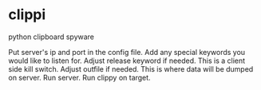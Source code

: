 # clippi
python clipboard spyware

Put server's ip and port in the config file.
Add any special keywords you would like to listen for.
Adjust release keyword if needed. This is a client side kill switch.
Adjust outfile if needed. This is where data will be dumped on server.
Run server.
Run clippy on target.
